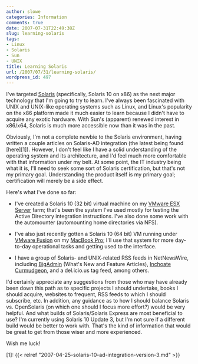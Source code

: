 ```yaml
---
author: slowe
categories: Information
comments: true
date: 2007-07-31T22:49:38Z
slug: learning-solaris
tags:
- Linux
- Solaris
- Sun
- UNIX
title: Learning Solaris
url: /2007/07/31/learning-solaris/
wordpress_id: 497
---
```


I've targeted [Solaris](http://www.sun.com/software/solaris/) (specifically, Solaris 10 on x86) as the next major technology that I'm going to try to learn. I've always been fascinated with UNIX and UNIX-like operating systems such as Linux, and Linux's popularity on the x86 platform made it much easier to learn because I didn't have to acquire any exotic hardware. With Sun's (apparent) renewed interest in x86/x64, Solaris is much more accessible now than it was in the past.

Obviously, I'm not a complete newbie to the Solaris environment, having written a couple articles on Solaris-AD integration (the latest being found [here][1]). However, I don't feel like I have a solid understanding of the operating system and its architecture, and I'd feel much more comfortable with that information under my belt. At some point, the IT industry being what it is, I'll need to seek some sort of Solaris certification, but that's not my primary goal. Understanding the product itself is my primary goal; certification will merely be a side effect.

Here's what I've done so far:

* I've created a Solaris 10 (32 bit) virtual machine on my [VMware ESX Server](http://www.vmware.com/products/vi/esx/) farm; that's been the system I've used mostly for testing the Active Directory integration instructions. I've also done some work with the automounter (automounting home directories via NFS).

* I've also just recently gotten a Solaris 10 (64 bit) VM running under [VMware Fusion](http://www.vmware.com/beta/fusion/) on my [MacBook Pro](http://www.apple.com/macbookpro/); I'll use that system for more day-to-day operational tasks and getting used to the interface.

* I have a group of Solaris- and UNIX-related RSS feeds in NetNewsWire, including [BigAdmin](http://www.sun.com/bigadmin/home/index.html) (What's New and Feature Articles), [Inchoate Curmudgeon](http://blog.louspringer.com/), and a del.icio.us tag feed, among others.

I'd certainly appreciate any suggestions from those who may have already been down this path as to specific projects I should undertake, books I should acquire, websites to frequent, RSS feeds to which I should subscribe, etc. In addition, any guidance as to how I should balance Solaris vs. OpenSolaris (on which one should I focus more effort?) would be very helpful. And what builds of Solaris/Solaris Express are most beneficial to use? I'm currently using Solaris 10 Update 3, but I'm not sure if a different build would be better to work with. That's the kind of information that would be great to get from those wiser and more experienced.

Wish me luck!

[1]: {{< relref "2007-04-25-solaris-10-ad-integration-version-3.md" >}}
